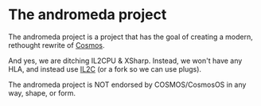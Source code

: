 # The andromeda project

The andromeda project is a project that has the goal of creating a modern, rethought rewrite of [Cosmos](https://github.com/CosmosOS/Cosmos).

And yes, we are ditching IL2CPU & XSharp. Instead, we won't have any HLA, and instead use [IL2C](https://github.com/kekyo/IL2C) (or a fork so we can use plugs).

The andromeda project is NOT endorsed by COSMOS/CosmosOS in any way, shape, or form.
